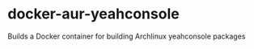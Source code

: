 docker-aur-yeahconsole
===================
Builds a Docker container for building Archlinux yeahconsole packages

